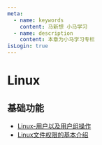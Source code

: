 ```yaml
---
meta:
  - name: keywords
    content: 马新想 小马学习 
  - name: description
    content: 本章为小马学习专栏
isLogin: true
---
```


# Linux


## 基础功能

- [Linux-用户以及用户组操作](https://blog.csdn.net/qq_33594101/article/details/89296556)
- [Linux文件权限的基本介绍](https://blog.csdn.net/qq_40794973/article/details/86508772)